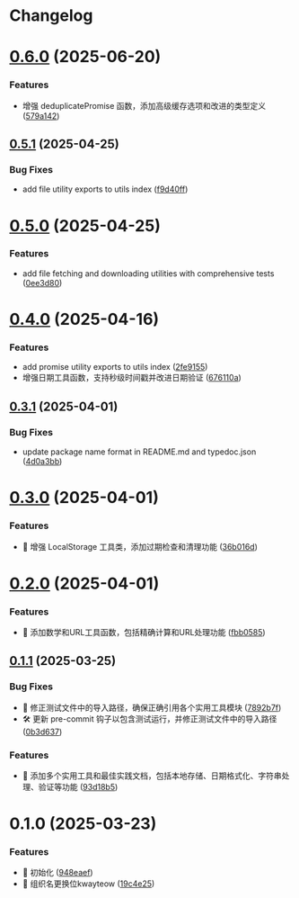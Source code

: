 # Changelog

# [0.6.0](https://github.com/kway-teow/utils/compare/v0.5.1...v0.6.0) (2025-06-20)


### Features

* 增强 deduplicatePromise 函数，添加高级缓存选项和改进的类型定义 ([579a142](https://github.com/kway-teow/utils/commit/579a142e5d34f9e009fc4146d314077c28b3c1d7))

## [0.5.1](https://github.com/kway-teow/utils/compare/v0.5.0...v0.5.1) (2025-04-25)


### Bug Fixes

* add file utility exports to utils index ([f9d40ff](https://github.com/kway-teow/utils/commit/f9d40ff36d5b40db205fd9b095d4a5d7aa248377))

# [0.5.0](https://github.com/kway-teow/utils/compare/v0.4.0...v0.5.0) (2025-04-25)


### Features

* add file fetching and downloading utilities with comprehensive tests ([0ee3d80](https://github.com/kway-teow/utils/commit/0ee3d80bc2f01a4c4baa8d3017b7b7be6df37804))

# [0.4.0](https://github.com/kway-teow/utils/compare/v0.3.1...v0.4.0) (2025-04-16)


### Features

* add promise utility exports to utils index ([2fe9155](https://github.com/kway-teow/utils/commit/2fe91550df18fc1ec30e82ad12dac5a4218bbec9))
* 增强日期工具函数，支持秒级时间戳并改进日期验证 ([676110a](https://github.com/kway-teow/utils/commit/676110a2f82c8c906f7900812d697f2cce79b760))

## [0.3.1](https://github.com/kway-teow/utils/compare/v0.3.0...v0.3.1) (2025-04-01)


### Bug Fixes

* update package name format in README.md and typedoc.json ([4d0a3bb](https://github.com/kway-teow/utils/commit/4d0a3bbf46f76d154a565ab7385ce688fe719668))

# [0.3.0](https://github.com/kway-teow/utils/compare/v0.2.0...v0.3.0) (2025-04-01)


### Features

* 🎸 增强 LocalStorage 工具类，添加过期检查和清理功能 ([36b016d](https://github.com/kway-teow/utils/commit/36b016d735b86e52a50d4e04ff7a48fac388d24a))

# [0.2.0](https://github.com/kway-teow/utils/compare/v0.1.1...v0.2.0) (2025-04-01)


### Features

* 🎸 添加数学和URL工具函数，包括精确计算和URL处理功能 ([fbb0585](https://github.com/kway-teow/utils/commit/fbb0585515af3747a62ba61685a37b487d7d2b1f))

## [0.1.1](https://github.com/kway-teow/utils/compare/v0.1.0...v0.1.1) (2025-03-25)


### Bug Fixes

* 🐛 修正测试文件中的导入路径，确保正确引用各个实用工具模块 ([7892b7f](https://github.com/kway-teow/utils/commit/7892b7f04dc6b494921da189ea33f8690dbb7159))
* 🛠️ 更新 pre-commit 钩子以包含测试运行，并修正测试文件中的导入路径 ([0b3d637](https://github.com/kway-teow/utils/commit/0b3d63787879629f64490b4f1b88fcc169897460))


### Features

* 🎸 添加多个实用工具和最佳实践文档，包括本地存储、日期格式化、字符串处理、验证等功能 ([93d18b5](https://github.com/kway-teow/utils/commit/93d18b573253155fd5c96887027cface731b67de))

# 0.1.0 (2025-03-23)


### Features

* 🎸 初始化 ([948eaef](https://github.com/kway-teow/utils/commit/948eaef951329b89dc4e8c2e6f9bd9fddbc2495b))
* 🎸 组织名更换位kwayteow ([19c4e25](https://github.com/kway-teow/utils/commit/19c4e25be820b532b3efaab4167379ebb1167e5a))
